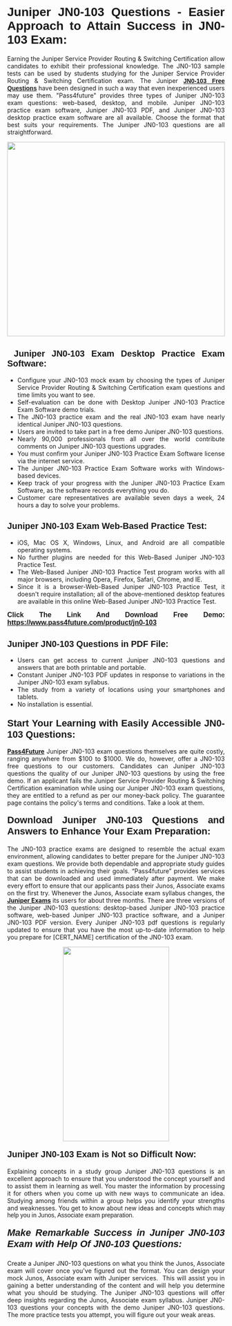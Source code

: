 <h1 style="text-align: justify;"><span style="font-family:Tahoma,Geneva,sans-serif;"><strong>Juniper JN0-103 Questions - Easier Approach to Attain Success in JN0-103 Exam:</strong></span></h1>

<p style="text-align: justify;">Earning the Juniper Service Provider Routing & Switching Certification allow candidates to exhibit their professional knowledge. The JN0-103 sample tests can be used by students studying for the Juniper Service Provider Routing & Switching Certification exam. The Juniper <a href="https://www.pass4future.com/questions/juniper/jn0-103" target="_blank"><span style="font-family:Tahoma,Geneva,sans-serif;"><strong>JN0-103 Free Questions</strong></span></a> have been designed in such a way that even inexperienced users may use them. "Pass4future" provides three types of Juniper JN0-103 exam questions: web-based, desktop, and mobile. Juniper JN0-103 practice exam software, Juniper JN0-103 PDF, and Juniper JN0-103 desktop practice exam software are all available. Choose the format that best suits your requirements. The Juniper JN0-103 questions are all straightforward.</p>

<p style="text-align: justify;"><a href="https://www.pass4future.com/product/jn0-103" target="_blank"><img alt="" src="https://www.thequestionanswers.com/wp-content/uploads/2022/02/imgpsh_fullsize_anim-2.webp" style="width: 100%; height: 450px;" /></a></p>

<h2 style="text-align: justify;"><strong><span style="font-family:Tahoma,Geneva,sans-serif;"><span style="font-size:20px;"> Juniper JN0-103 Exam Desktop Practice Exam Software:</span></span></strong></h2>

<ul>
	<li style="text-align: justify;">Configure your JN0-103 mock exam by choosing the types of Juniper Service Provider Routing & Switching Certification exam questions and time limits you want to see.</li>
	<li style="text-align: justify;">Self-evaluation can be done with Desktop Juniper JN0-103 Practice Exam Software demo trials.</li>
	<li style="text-align: justify;">The JN0-103 practice exam and the real JN0-103 exam have nearly identical Juniper JN0-103 questions.</li>
	<li style="text-align: justify;">Users are invited to take part in a free demo Juniper JN0-103 questions.</li>
	<li style="text-align: justify;">Nearly 90,000 professionals from all over the world contribute comments on Juniper JN0-103 questions upgrades.</li>
	<li style="text-align: justify;">You must confirm your Juniper JN0-103 Practice Exam Software license via the internet service.</li>
	<li style="text-align: justify;">The Juniper JN0-103 Practice Exam Software works with Windows-based devices.</li>
	<li style="text-align: justify;">Keep track of your progress with the Juniper JN0-103 Practice Exam Software, as the software records everything you do.</li>
	<li style="text-align: justify;">Customer care representatives are available seven days a week, 24 hours a day to solve your problems.</li>
</ul>

<h2 style="text-align: justify;"><span style="font-family:Tahoma,Geneva,sans-serif;"><strong><span style="font-size:20px;">Juniper JN0-103 Exam Web-Based Practice Test:</span></strong></span></h2>

<ul>
	<li style="text-align: justify;">iOS, Mac OS X, Windows, Linux, and Android are all compatible operating systems.</li>
	<li style="text-align: justify;">No further plugins are needed for this Web-Based Juniper JN0-103 Practice Test.</li>
	<li style="text-align: justify;">The Web-Based Juniper JN0-103 Practice Test program works with all major browsers, including Opera, Firefox, Safari, Chrome, and IE.</li>
	<li style="text-align: justify;">Since it is a browser-Web-Based Juniper JN0-103 Practice Test, it doesn't require installation; all of the above-mentioned desktop features are available in this online Web-Based Juniper JN0-103 Practice Test.</li>
</ul>

<p style="text-align: justify;"><span style="font-family:Tahoma,Geneva,sans-serif;"><span style="font-size:16px;"><strong>Click The Link And Download Free Demo:</strong></span></span> <a href="https://www.pass4future.com/product/jn0-103" target="_blank"><span style="font-family:Tahoma,Geneva,sans-serif;"><span style="font-size:16px;"><strong>https://www.pass4future.com/product/jn0-103</strong></span></span></a></p>

<h2 style="text-align: justify;"><strong><span style="font-family:Tahoma,Geneva,sans-serif;"><span style="font-size:20px;">Juniper JN0-103 Questions in PDF File:</span></span></strong></h2>

<ul>
	<li style="text-align: justify;">Users can get access to current Juniper JN0-103 questions and answers that are both printable and portable.</li>
	<li style="text-align: justify;">Constant Juniper JN0-103 PDF updates in response to variations in the Juniper JN0-103 exam syllabus.</li>
	<li style="text-align: justify;">The study from a variety of locations using your smartphones and tablets.</li>
	<li style="text-align: justify;">No installation is essential.</li>
</ul>

<h3 style="text-align: justify;"><span style="font-family:Tahoma,Geneva,sans-serif;"><strong><span style="font-size:22px;">Start Your Learning with Easily Accessible JN0-103 Questions:</span></strong></span></h3>

<p style="text-align: justify;"><strong><a href="https://www.pass4future.com/" target="_blank">Pass4Future</a></strong> Juniper JN0-103 exam questions themselves are quite costly, ranging anywhere from $100 to $1000. We do, however, offer a JN0-103 free questions to our customers. Candidates can Juniper JN0-103 questions the quality of our Juniper JN0-103 questions by using the free demo. If an applicant fails the Juniper Service Provider Routing & Switching Certification examination while using our Juniper JN0-103 exam questions, they are entitled to a refund as per our money-back policy. The guarantee page contains the policy's terms and conditions. Take a look at them.</p>

<h4 style="text-align: justify;"><strong><span style="font-family:Tahoma,Geneva,sans-serif;"><span style="font-size:22px;">Download Juniper JN0-103 Questions and Answers to Enhance Your Exam Preparation:</span></span></strong></h4>

<p style="text-align: justify;">The JN0-103 practice exams are designed to resemble the actual exam environment, allowing candidates to better prepare for the Juniper JN0-103 exam questions. We provide both dependable and appropriate study guides to assist students in achieving their goals. “Pass4future” provides services that can be downloaded and used immediately after payment. We make every effort to ensure that our applicants pass their Junos, Associate exams on the first try. Whenever the Junos, Associate exam syllabus changes, the <strong><a href="https://www.pass4future.com/juniper" target="_blank">Juniper Exams</a></strong> its users for about three months. There are three versions of the Juniper JN0-103 questions: desktop-based Juniper JN0-103 practice software, web-based Juniper JN0-103 practice software, and a Juniper JN0-103 PDF version. Every Juniper JN0-103 pdf questions is regularly updated to ensure that you have the most up-to-date information to help you prepare for [CERT_NAME] certification of the JN0-103 exam.</p>

<p style="text-align: center;"><a href="https://www.pass4future.com/product/jn0-103" target="_blank"><img alt="" src="https://www.thequestionanswers.com/wp-content/uploads/2022/02/imgpsh_fullsize_anim-3.webp" style="width: 70%; height: 450px;" /></a></p>

<h4 style="text-align: justify;"><strong><span style="font-family:Tahoma,Geneva,sans-serif;"><span style="font-size:20px;">Juniper JN0-103 Exam is Not so Difficult Now:</span></span></strong></h4>

<p style="text-align: justify;">Explaining concepts in a study group Juniper JN0-103 questions is an excellent approach to ensure that you understood the concept yourself and to assist them in learning as well. You master the information by processing it for others when you come up with new ways to communicate an idea. Studying among friends within a group helps you identify your strengths and weaknesses. You get to know about new ideas and concepts <span style="font-family:Tahoma,Geneva,sans-serif;">which may help you in Junos, Associate exam preparation.</span></p>

<h5 style="text-align: justify;"><span style="font-family:Tahoma,Geneva,sans-serif;"><span style="font-size:22px;"><strong>Make Remarkable Success in Juniper JN0-103 Exam with Help Of JN0-103 Questions:</strong></span></span></h5>

<p style="text-align: justify;">Create a Juniper JN0-103 questions on what you think the Junos, Associate exam will cover once you've figured out the format. You can design your mock Junos, Associate exam with Juniper services.  This will assist you in gaining a better understanding of the content and will help you determine what you should be studying. The Juniper JN0-103 questions will offer deep insights regarding the Junos, Associate exam syllabus. Juniper JN0-103 questions your concepts with the demo Juniper JN0-103 questions. The more practice tests you attempt, you will figure out your weak areas.</p>
